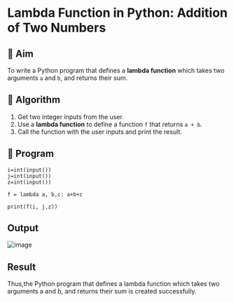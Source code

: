 # Lambda Function in Python: Addition of Two Numbers

## 🎯 Aim
To write a Python program that defines a **lambda function** which takes two arguments `a` and `b`, and returns their sum.

## 🧠 Algorithm
1. Get two integer inputs from the user.
2. Use a **lambda function** to define a function `f` that returns `a + b`.
3. Call the function with the user inputs and print the result.

## 🧾 Program
```
i=int(input())
j=int(input())
z=int(input())

f = lambda a, b,c: a+b+c

print(f(i, j,z))
```



## Output

![image](https://github.com/user-attachments/assets/e529f8d7-5c97-4aee-805e-b021385e2f17)


## Result

Thus,the Python program that defines a lambda function which takes two arguments a and b, and returns their sum is created successfully.
